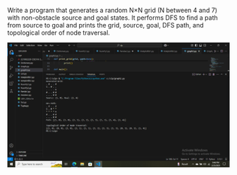 Write a program that generates a random N×N grid (N between 4 and 7) with non-obstacle
source and goal states. It performs DFS to find a path from source to goal and prints the grid,
source, goal, DFS path, and topological order of node traversal.

![image alt](https://github.com/Azad-2025/Artificial-Intelligence/blob/main/Lab-report/Screenshot%20(61).png?raw=true)
